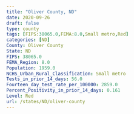 ```yaml
---
title: "Oliver County, ND"
date: 2020-09-26
draft: false
type: county
tags: [FIPS:38065.0,FEMA:8.0,Small metro,Red]
categories: [ND]
County: Oliver County
State: ND
FIPS: 38065.0
FEMA_Region: 8.0
Population: 1959.0
NCHS_Urban_Rural_Classification: Small metro
Tests_in_prior_14_days: 56.0
Fourteen_day_test_rate_per_100000: 2859.0
Percent_Positivity_in_prior_14_days: 0.161
Level: Red
url: /states/ND/oliver-county
---
```



